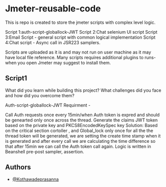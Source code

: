 # Jmeter-reusable-code
This is repo is created to store the jmeter scripts with complex level logic.

Script 1:auth-script-globallock-JWT
Script 2:Chat selenium UI script
Script 3:Email Script - general script with common logical implementation 
Script 4:Chat script - Async call in JSR223 samplers. 

Scripts are uploaded as it is and may not run on user machine as it may have local file reference. Many scripts requires additional plugins to runs- when you open Jmeter may suggest to install them. 


## Script1

What did you learn while building this project? What challenges did you face and how did you overcome them?

Auth-script-globallock-JWT Requirment -

Call Auth requests once every 15min/when Auth token is expred and should be genearted only once across the thread.
Generate the claims JWT token based on the private key and PKCS8EncodedKeySpec key
Solution: Based on the critical section cortoller , and Global_lock only once for all the the thread token will be generated, we are setting the create time stamp when it is generated and after every call we are calculating the time difference so that after 15min we can call the Auth token call again. Logic is written in Beanshell pre-post sampler, assertion.

## Authors

- [@Kothawadeprasanna](https://github.com/kothawadeprasanna)

